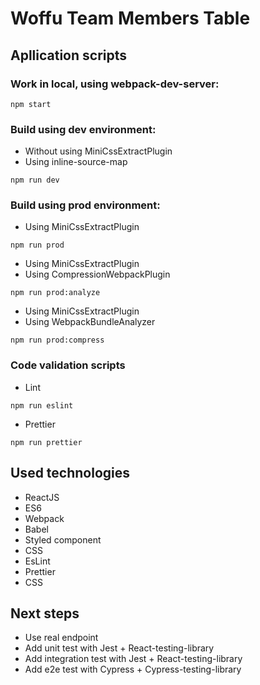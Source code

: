 # Woffu Team Members Table

## Apllication scripts

### Work in local, using webpack-dev-server:

```
npm start
```

### Build using dev environment:

- Without using MiniCssExtractPlugin
- Using inline-source-map

```
npm run dev
```

### Build using prod environment:

- Using MiniCssExtractPlugin

```
npm run prod
```

- Using MiniCssExtractPlugin
- Using CompressionWebpackPlugin

```
npm run prod:analyze
```

- Using MiniCssExtractPlugin
- Using WebpackBundleAnalyzer

```
npm run prod:compress
```

### Code validation scripts

- Lint

```
npm run eslint
```

- Prettier

```
npm run prettier
```

## Used technologies

- ReactJS
- ES6
- Webpack
- Babel
- Styled component
- CSS
- EsLint
- Prettier
- CSS

## Next steps

- Use real endpoint
- Add unit test with Jest + React-testing-library
- Add integration test with Jest + React-testing-library
- Add e2e test with Cypress + Cypress-testing-library
